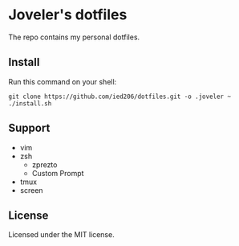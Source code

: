 # Joveler's dotfiles

The repo contains my personal dotfiles.

## Install

Run this command on your shell:

```shell
git clone https://github.com/ied206/dotfiles.git -o .joveler ~
./install.sh
```

## Support

- vim
- zsh
    - zprezto
    - Custom Prompt
- tmux
- screen

## License

Licensed under the MIT license.

